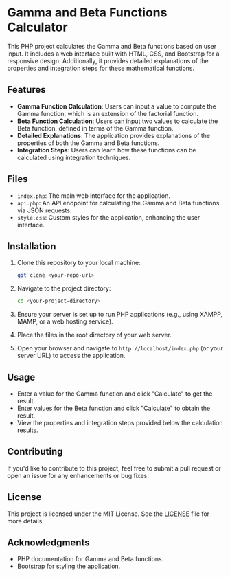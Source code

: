 # Gamma and Beta Functions Calculator

This PHP project calculates the Gamma and Beta functions based on user input. It includes a web interface built with HTML, CSS, and Bootstrap for a responsive design. Additionally, it provides detailed explanations of the properties and integration steps for these mathematical functions.

## Features

- **Gamma Function Calculation**: Users can input a value to compute the Gamma function, which is an extension of the factorial function.
- **Beta Function Calculation**: Users can input two values to calculate the Beta function, defined in terms of the Gamma function.
- **Detailed Explanations**: The application provides explanations of the properties of both the Gamma and Beta functions.
- **Integration Steps**: Users can learn how these functions can be calculated using integration techniques.

## Files

- `index.php`: The main web interface for the application.
- `api.php`: An API endpoint for calculating the Gamma and Beta functions via JSON requests.
- `style.css`: Custom styles for the application, enhancing the user interface.

## Installation

1. Clone this repository to your local machine:
    ```bash
    git clone <your-repo-url>
    ```

2. Navigate to the project directory:
    ```bash
    cd <your-project-directory>
    ```

3. Ensure your server is set up to run PHP applications (e.g., using XAMPP, MAMP, or a web hosting service).

4. Place the files in the root directory of your web server.

5. Open your browser and navigate to `http://localhost/index.php` (or your server URL) to access the application.

## Usage

- Enter a value for the Gamma function and click "Calculate" to get the result.
- Enter values for the Beta function and click "Calculate" to obtain the result.
- View the properties and integration steps provided below the calculation results.

## Contributing

If you'd like to contribute to this project, feel free to submit a pull request or open an issue for any enhancements or bug fixes.

## License

This project is licensed under the MIT License. See the [LICENSE](LICENSE) file for more details.

## Acknowledgments

- PHP documentation for Gamma and Beta functions.
- Bootstrap for styling the application.
